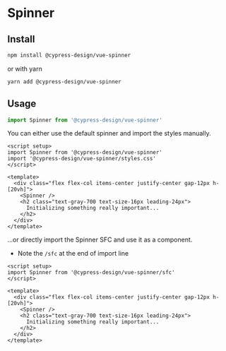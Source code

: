 # Spinner

## Install

```bash
npm install @cypress-design/vue-spinner
```

or with yarn

```bash
yarn add @cypress-design/vue-spinner
```

## Usage

```ts
import Spinner from '@cypress-design/vue-spinner'
```

You can either use the default spinner and import the styles manually.

```vue live
<script setup>
import Spinner from '@cypress-design/vue-spinner'
import '@cypress-design/vue-spinner/styles.css'
</script>

<template>
  <div class="flex flex-col items-center justify-center gap-12px h-[20vh]">
    <Spinner />
    <h2 class="text-gray-700 text-size-16px leading-24px">
      Initializing something really important...
    </h2>
  </div>
</template>
```

...or directly import the Spinner SFC and use it as a component.

- Note the `/sfc` at the end of import line

```vue live
<script setup>
import Spinner from '@cypress-design/vue-spinner/sfc'
</script>

<template>
  <div class="flex flex-col items-center justify-center gap-12px h-[20vh]">
    <Spinner />
    <h2 class="text-gray-700 text-size-16px leading-24px">
      Initializing something really important...
    </h2>
  </div>
</template>
```
